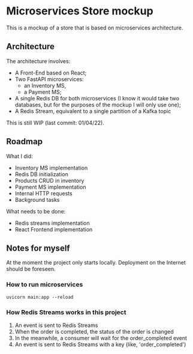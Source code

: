 # Microservices Store mockup

This is a mockup of a store that is based on microservices architecture.

## Architecture

The architecture involves:

- A Front-End based on React;
- Two FastAPI microservices:
    - an Inventory MS,
    - a Payment MS;
- A single Redis DB for both microservices (I know it would take two databases, but for the purposes of the mockup I will only use one);
- A Redis Stream, equivalent to a single partition of a Kafka topic

This is still WIP (last commit: 01/04/22).

## Roadmap

What I did:

- Inventory MS implementation
- Redis DB initialization
- Products CRUD in inventory
- Payment MS implementation
- Internal HTTP requests
- Background tasks

What needs to be done:

- Redis streams implementation
- React Frontend implementation

## Notes for myself

At the moment the project only starts locally. Deployment on the Internet should be foreseen.

### How to run microservices

    uvicorn main:app --reload

### How Redis Streams works in this project

1. An event is sent to Redis Streams
2. When the order is completed, the status of the order is changed
3. In the meanwhile, a consumer will wait for the order_completed event
4. An event is sent to Redis Streams with a key (like, 'order_completed')